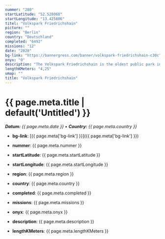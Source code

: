 ```yaml
---
nummer: "280"
startLatitude: "52.528068"
startLongitude: "13.425806"
titel: "Volkspark Friedrichshain"
picture: ""
region: "Berlin"
country: "Deutschland"
completed: "6492"
missions: "12"
date: "2020"
bg-link: "https://bannergress.com/banner/volkspark-friedrichshain-c30c"
onyx: "0"
description: "The Volkspark Friedrichshain is the oldest public park in Berlin, opened 1846. The park was originally conceived by the landscape gardener Peter Joseph Lenné."
lengthKMeters: "4,25"
umap: ""
title: "Volkspark Friedrichshain"
---
```

# {{ page.meta.title | default('Untitled') }}

_**Datum:** {{ page.meta.date }} • **Country:** {{ page.meta.country }}_

- **bg-link**: [{{ page.meta['bg-link'] }}]({{ page.meta['bg-link'] }})

- **nummer**: {{ page.meta.nummer }}
- **startLatitude**: {{ page.meta.startLatitude }}
- **startLongitude**: {{ page.meta.startLongitude }}
- **region**: {{ page.meta.region }}
- **country**: {{ page.meta.country }}
- **completed**: {{ page.meta.completed }}
- **missions**: {{ page.meta.missions }}
- **onyx**: {{ page.meta.onyx }}
- **description**: {{ page.meta.description }}
- **lengthKMeters**: {{ page.meta.lengthKMeters }}
